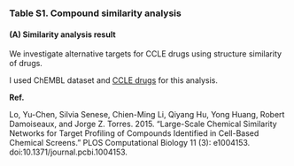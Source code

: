 ### Table S1. Compound similarity analysis

#### (**A**) Similarity analysis result

We investigate alternative targets for CCLE drugs using structure similarity of drugs. 

I used ChEMBL dataset and [CCLE drugs](https://github.com/jehoons/sbie_optdrug2/blob/master/results/table_s1/dataset-query-drugs.csv) for this analysis.

**Ref.**

Lo, Yu-Chen, Silvia Senese, Chien-Ming Li, Qiyang Hu, Yong Huang, Robert Damoiseaux, and Jorge Z. Torres. 2015. “Large-Scale Chemical Similarity Networks for Target Profiling of Compounds Identified in Cell-Based Chemical Screens.” PLOS Computational Biology 11 (3): e1004153. doi:10.1371/journal.pcbi.1004153.

